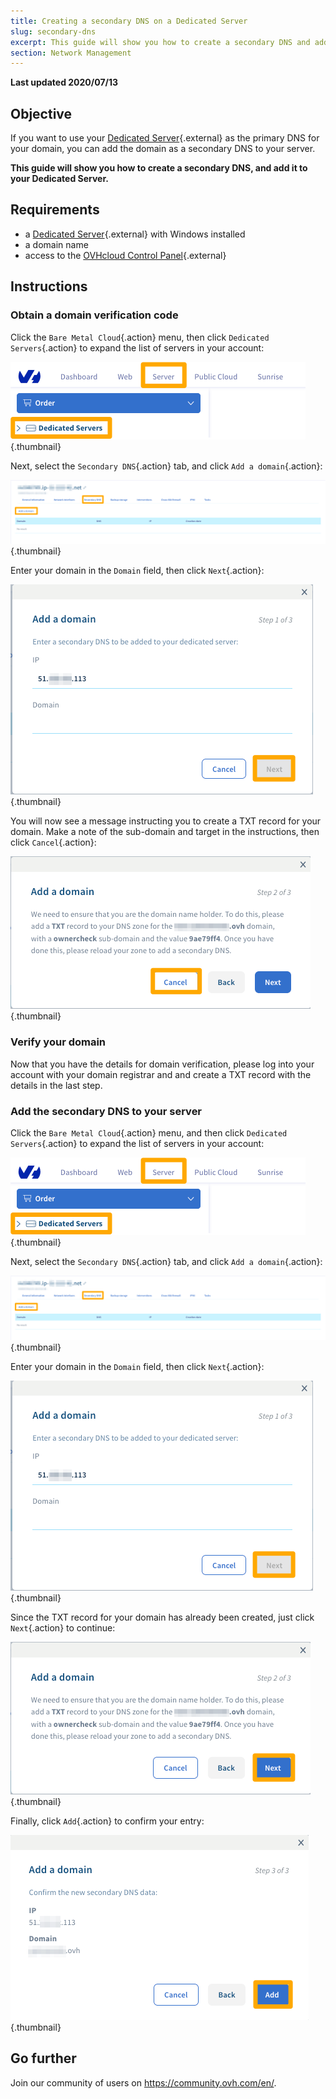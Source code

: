 ```yaml
---
title: Creating a secondary DNS on a Dedicated Server
slug: secondary-dns
excerpt: This guide will show you how to create a secondary DNS and add it to your Dedicated Server
section: Network Management
---
```


**Last updated 2020/07/13**

## Objective

If you want to use your [Dedicated Server](https://www.ovh.com/asia/dedicated-servers/){.external} as the primary DNS for your domain, you can add the domain as a secondary DNS to your server.

**This guide will show you how to create a secondary DNS, and add it to your Dedicated Server.**

## Requirements

* a [Dedicated Server](https://www.ovh.com/asia/dedicated-servers/){.external} with Windows installed
* a domain name
* access to the [OVHcloud Control Panel](https://ca.ovh.com/auth/?action=gotomanager){.external}


## Instructions

### Obtain a domain verification code

Click the `Bare Metal Cloud`{.action} menu, then click `Dedicated Servers`{.action} to expand the list of servers in your account:

![Secondary DNS](images/dns2-01_2020.png){.thumbnail}

Next, select the `Secondary DNS`{.action} tab, and click `Add a domain`{.action}:

![Secondary DNS](images/dns2-02_2020.png){.thumbnail}

Enter your domain in the `Domain` field, then click `Next`{.action}:

![Secondary DNS](images/dns2-03_2020.png){.thumbnail}

You will now see a message instructing you to create a TXT record for your domain. Make a note of the sub-domain and target in the instructions, then click `Cancel`{.action}:

![Secondary DNS](images/dns2-04a_2020.png){.thumbnail}

### Verify your domain

Now that you have the details for domain verification, please log into your account with your domain registrar and and create a TXT record with the details in the last step.


### Add the secondary DNS to your server

Click the `Bare Metal Cloud`{.action} menu, and then click `Dedicated Servers`{.action} to expand the list of servers in your account:

![Secondary DNS](images/dns2-01_2020.png){.thumbnail}

Next, select the `Secondary DNS`{.action} tab, and click `Add a domain`{.action}:

![Secondary DNS](images/dns2-02_2020.png){.thumbnail}

Enter your domain in the `Domain` field, then click `Next`{.action}:

![Secondary DNS](images/dns2-03_2020.png){.thumbnail}

Since the TXT record for your domain has already been created, just click `Next`{.action} to continue:

![Secondary DNS](images/dns2-04b_2020.png){.thumbnail}

Finally, click `Add`{.action} to confirm your entry:

![Secondary DNS](images/dns2-05_2020.png){.thumbnail}

## Go further

Join our community of users on <https://community.ovh.com/en/>.
